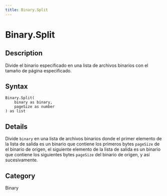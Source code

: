 ```yaml
---
title: Binary.Split
---
```


# Binary.Split


## Description

Divide el binario especificado en una lista de archivos binarios con el tamaño de página especificado.


## Syntax

```powerquery
Binary.Split(
    binary as binary,
    pageSize as number
) as list
```


## Details

Divide <code>binary</code> en una lista de archivos binarios donde el primer elemento de la lista de salida es un binario que contiene los primeros bytes <code>pageSize</code> de    el binario de origen, el siguiente elemento de la lista de salida es un binario que contiene los siguientes bytes <code>pageSize</code> del binario de origen,  y así sucesivamente.



## Category
Binary
